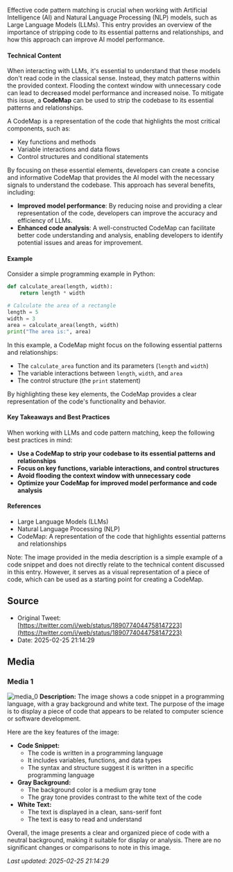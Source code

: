 Effective code pattern matching is crucial when working with Artificial Intelligence (AI) and Natural Language Processing (NLP) models, such as Large Language Models (LLMs). This entry provides an overview of the importance of stripping code to its essential patterns and relationships, and how this approach can improve AI model performance.

#### Technical Content
When interacting with LLMs, it's essential to understand that these models don't read code in the classical sense. Instead, they match patterns within the provided context. Flooding the context window with unnecessary code can lead to decreased model performance and increased noise. To mitigate this issue, a **CodeMap** can be used to strip the codebase to its essential patterns and relationships.

A CodeMap is a representation of the code that highlights the most critical components, such as:

* Key functions and methods
* Variable interactions and data flows
* Control structures and conditional statements

By focusing on these essential elements, developers can create a concise and informative CodeMap that provides the AI model with the necessary signals to understand the codebase. This approach has several benefits, including:

* **Improved model performance**: By reducing noise and providing a clear representation of the code, developers can improve the accuracy and efficiency of LLMs.
* **Enhanced code analysis**: A well-constructed CodeMap can facilitate better code understanding and analysis, enabling developers to identify potential issues and areas for improvement.

#### Example
Consider a simple programming example in Python:
```python
def calculate_area(length, width):
    return length * width

# Calculate the area of a rectangle
length = 5
width = 3
area = calculate_area(length, width)
print("The area is:", area)
```
In this example, a CodeMap might focus on the following essential patterns and relationships:

* The `calculate_area` function and its parameters (`length` and `width`)
* The variable interactions between `length`, `width`, and `area`
* The control structure (the `print` statement)

By highlighting these key elements, the CodeMap provides a clear representation of the code's functionality and behavior.

#### Key Takeaways and Best Practices
When working with LLMs and code pattern matching, keep the following best practices in mind:

* **Use a CodeMap to strip your codebase to its essential patterns and relationships**
* **Focus on key functions, variable interactions, and control structures**
* **Avoid flooding the context window with unnecessary code**
* **Optimize your CodeMap for improved model performance and code analysis**

#### References
* Large Language Models (LLMs)
* Natural Language Processing (NLP)
* CodeMap: A representation of the code that highlights essential patterns and relationships

Note: The image provided in the media description is a simple example of a code snippet and does not directly relate to the technical content discussed in this entry. However, it serves as a visual representation of a piece of code, which can be used as a starting point for creating a CodeMap.
## Source

- Original Tweet: [https://twitter.com/i/web/status/1890774044758147223](https://twitter.com/i/web/status/1890774044758147223)
- Date: 2025-02-25 21:14:29


## Media

### Media 1
![media_0](./media_0.jpg)
**Description:** The image shows a code snippet in a programming language, with a gray background and white text. The purpose of the image is to display a piece of code that appears to be related to computer science or software development.

Here are the key features of the image:

* **Code Snippet:**
	+ The code is written in a programming language
	+ It includes variables, functions, and data types
	+ The syntax and structure suggest it is written in a specific programming language
* **Gray Background:**
	+ The background color is a medium gray tone
	+ The gray tone provides contrast to the white text of the code
* **White Text:**
	+ The text is displayed in a clean, sans-serif font
	+ The text is easy to read and understand

Overall, the image presents a clear and organized piece of code with a neutral background, making it suitable for display or analysis. There are no significant changes or comparisons to note in this image.

*Last updated: 2025-02-25 21:14:29*
